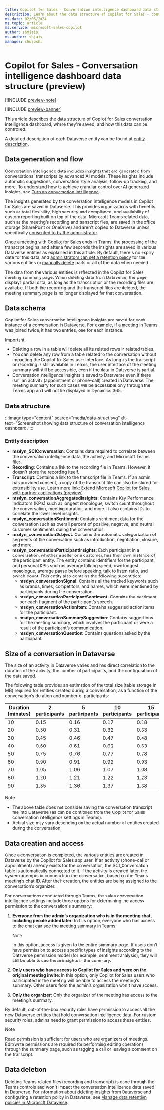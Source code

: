 ```yaml
---
title: Copilot for Sales - Conversation intelligence dashboard data structure
description: Learn about the data structure of Copilot for Sales - conversation intelligence dashboard, where they're saved, and how this data can be controlled.
ms.date: 02/06/2024
ms.topic: article
ms.service: microsoft-sales-copilot
author: sbmjais
ms.author: shjais
manager: shujoshi
---
```


# Copilot for Sales - Conversation intelligence dashboard data structure (preview)

[!INCLUDE [preview-note](includes/preview-note.md)]

[!INCLUDE [preview-banner](includes/preview-banner.md)]

This article describes the data structure of Copilot for Sales conversation intelligence dashboard, where they're saved, and how this data can be controlled.

A detailed description of each Dataverse entity can be found at [entity description](#entity-description).

## Data generation and flow

Conversation intelligence data includes insights that are generated from conversations’ transcripts by advanced AI models. These insights include automatic suggestions, conversation style analysis, follow-up tracking, and more. To understand how to achieve granular control over AI generated insights, see [Turn on conversation intelligence](conv-intelli-settings.md).

The insights generated by the conversation intelligence models in Copilot for Sales are saved in Dataverse. This provides organizations with benefits such as total flexibility, high security and compliance, and availability of custom reporting built on top of the data. Microsoft Teams related data, such as the meeting’s recording and transcript files, are saved in the office storage (SharePoint or OneDrive) and aren't copied to Dataverse unless specifically [consented to by the administrator](conv-intelli-settings.md).

Once a meeting with Copilot for Sales ends in Teams, the processing of the transcript begins, and after a few seconds the insights are saved in various Dataverse entities as explained in this article. By default, there's no expiry date for this data, and [administrators can set a retention policy](/power-apps/maker/data-platform/data-retention-manage) for the various entities or [manually delete](/power-platform/admin/delete-bulk-records) parts or all of the data when needed.

The data from the various entities is reflected in the Copilot for Sales meeting summary page. When deleting data from Dataverse, the page displays partial data, as long as the transcription or the recording files are available. If both the recording and the transcript files are deleted, the meeting summary page is no longer displayed for that conversation. 

## Data schema

Copilot for Sales conversation intelligence insights are saved for each instance of a conversation in Dataverse. For example, if a meeting in Teams was joined twice, it has two entries, one for each instance.

> [!IMPORTANT]
> - Deleting a row in a table will delete all its related rows in related tables.  
> - You can delete any row from a table related to the conversation without impacting the Copilot for Sales user interface. As long as the transcript or recording is still available in Teams, the user interface of the meeting summary will still be accessible, even if the data in Dataverse is partial.
> - Conversation intelligence insights is saved to Dataverse even if there isn’t an activity (appointment or phone-call) created in Dataverse. The meeting summary for such cases will be accessible only through the Teams app and will not be displayed in Dynamics 365.

## Data structure

:::image type="content" source="media/data-struct.svg" alt-text="Screenshot showing data structure of conversation intelligence dashboard.":::

### Entity description

- **msdyn_SCIConversation**: Contains data required to correlate between the conversation intelligence data, the activity, and Microsoft Teams files.
- **Recording**: Contains a link to the recording file in Teams. However, it doesn't store the recording itself.
- **Transcript**: Contains a link to the transcript file in Teams. If an admin has provided consent, a copy of the transcript file can also be stored for extensibility use. Learn more link: [Extend Microsoft Copilot for Sales with partner applications (preview)](extend-sales-copilot.md)
- **msdyn_conversationAggregatedInsights**: Contains Key Performance Indicators (KPIs) such as longest monologue, switch count throughout the conversation, meeting duration, and more. It also contains IDs to correlate the lower level insights.
- **msdyn_conversationSentiment**: Contains sentiment data for the conversation such as overall percent of positive, negative, and neutral customer sentiments during the conversation.
- **msdyn_conversationSubject**: Contains the automatic categorization of segments of the conversation such as introduction, negotiation, closure, and more.
- **msdyn_conversationParticipantInsights**: Each participant in a conversation, whether a seller or a customer, has their own instance of the participant entity. The entity contains identifiers for the participant, and personal KPIs such as average talking speed, own longest monologue, average pause before speaking, talk to listen ratio, and switch count. This entity also contains the following subentities:
    - **msdyn_conversationSignal**: Contains all the tracked keywords such as brands, times, competitors, and names, which were mentioned by participants during the conversation.
    - **msdyn_conversationParticipantSentiment**: Contains the sentiment per each fragment of the participant’s speech.
    - **msdyn_conversationActionItem**: Contains suggested action items for the participant.
    - **msdyn_conversationSummarySuggestion**: Contains suggestions for the meeting summary, which involves the participant or were a result of the participant’s communication.
    - **msdyn_conversationQuestion**: Contains questions asked by the participant. 

## Size of a conversation in Dataverse 

The size of an activity in Dataverse varies and has direct correlation to the duration of the activity, the number of participants, and the configuration of the data saved.

The following table provides an estimation of the total size (table storage in MB) required for entities created during a conversation, as a function of the conversation’s duration and number of participants:

| Duration (minutes) | 2 participants | 5 participants| 10 participants | 15 participants | 20 participants |
|---|---|---|---|---|---|
| 10 | 0.15 | 0.16 | 0.17 | 0.18 | 0.20 |
| 20 | 0.30 | 0.31 | 0.32 | 0.33 | 0.35 |
| 30 | 0.45 | 0.46 | 0.47 | 0.48 | 0.49 |
| 40 | 0.60 | 0.61 | 0.62 | 0.63 | 0.64 |
| 50 | 0.75 | 0.76 | 0.77 | 0.78 | 0.79 |
| 60 | 0.90 | 0.91 | 0.92 | 0.93 | 0.94 |
| 70 | 1.05 | 1.06 | 1.07 | 1.08 | 1.09 |
| 80 | 1.20 | 1.21 | 1.22 | 1.23 | 1.24 |
| 90 | 1.35 | 1.36 | 1.37 | 1.38 | 1.39 |


> [!NOTE]
> - The above table does not consider saving the conversation transcript file into Dataverse (as can be controlled from the Copilot for Sales conversation intelligence settings in Teams).
> - Actual size may vary depending on the actual number of entities created during the conversation.

## Data creation and access

Once a conversation is completed, the various entities are created in Dataverse by the Copilot for Sales app user. If an activity (phone-call or appointment) already exists for the conversation, the SCI_Conversation table is automatically connected to it. If the activity is created later, the system attempts to connect it to the conversation, based on the Teams meeting’s chat ID. After their creation, the entities are being assigned to the conversation’s organizer. 

For conversations conducted through Teams, the sales conversation intelligence settings include three options for determining the access permission to the conversation's summary:

1.	**Everyone from the admin’s organization who is in the meeting chat, including people added later**: In this option, everyone who has access to the chat can see the meeting summary in Teams. 

    > [!NOTE]
    > In this option, access is given to the entire summary page. If users don’t have permission to access specific types of insights according to the Dataverse permission model (for example, sentiment analysis), they will still be able to see these insights in the summary.

2.	**Only users who have access to Copilot for Sales and were on the original meeting invite**: In this option, only Copilot for Sales users who participated in the meeting will be able to access the meeting’s summary. Other users from the admin’s organization won't have access.

3.	**Only the organizer**: Only the organizer of the meeting has access to the meeting’s summary.

By default, out-of-the-box security roles have permission to access all the new Dataverse entities that hold conversation intelligence data. For custom security roles, admins need to grant permission to access these entities. 

> [!NOTE]
> Read permission is sufficient for users who are organizers of meetings. Edit/write permissions are required for performing editing operations through the summary page, such as tagging a call or leaving a comment on the transcript.

## Data deletion

Deleting Teams related files (recording and transcript) is done through the Teams controls and won't impact the conversation intelligence data saved in Dataverse. For information about deleting insights from Dataverse and configuring a retention policy in Dataverse, see [Manage data retention policies in Microsoft Dataverse](/power-apps/maker/data-platform/data-retention-manage).
